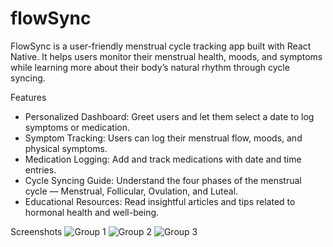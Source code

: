# flowSync
FlowSync is a user-friendly menstrual cycle tracking app built with React Native. It helps users monitor their menstrual health, moods, and symptoms while learning more about their body’s natural rhythm through cycle syncing.

Features
- Personalized Dashboard: Greet users and let them select a date to log symptoms or medication.
- Symptom Tracking: Users can log their menstrual flow, moods, and physical symptoms.
- Medication Logging: Add and track medications with date and time entries.
- Cycle Syncing Guide: Understand the four phases of the menstrual cycle — Menstrual, Follicular, Ovulation, and Luteal.
- Educational Resources: Read insightful articles and tips related to hormonal health and well-being.

Screenshots
![Group 1](https://github.com/user-attachments/assets/91b98ddd-4142-4416-81c0-92ad15bd85c0)
![Group 2](https://github.com/user-attachments/assets/fb64f08e-39df-4d07-9138-02d7c4da974e)
![Group 3](https://github.com/user-attachments/assets/a4df56c2-64e9-463f-ab5c-b945b269957a)
